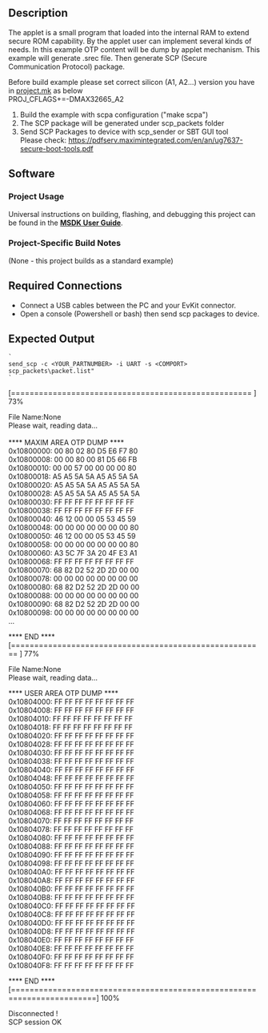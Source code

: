 ## Description

The applet is a small program that loaded into the internal RAM to extend secure ROM capability. 
By the applet user can implement several kinds of needs. In this example OTP content will be dump
by applet mechanism. 
This example will generate .srec file. Then generate SCP (Secure Communication Protocol) package. 

Before build example please set correct silicon (A1, A2...) version you have in [project.mk](project.mk) as below <br />
PROJ_CFLAGS+=-DMAX32665_A2

1. Build the example with scpa configuration ("make scpa")      <br />
2. The SCP package will be generated under scp_packets folder   <br />
3. Send SCP Packages to device with scp_sender or SBT GUI tool  <br />
   Please check: https://pdfserv.maximintegrated.com/en/an/ug7637-secure-boot-tools.pdf  <br />


## Software

### Project Usage

Universal instructions on building, flashing, and debugging this project can be found in the **[MSDK User Guide](https://analog-devices-msdk.github.io/msdk/USERGUIDE/)**.

### Project-Specific Build Notes

(None - this project builds as a standard example)

## Required Connections

-   Connect a USB cables between the PC and your EvKit connector.
-   Open a console (Powershell or bash) then send scp packages to device.

## Expected Output
    `
    send_scp -c <YOUR_PARTNUMBER> -i UART -s <COMPORT>  scp_packets\packet.list"
    `
[====================================================                    ]  73%


File Name:None                          <br />
Please wait, reading data...            <br />
                                        <br />
****  MAXIM AREA OTP DUMP  ****         <br />
0x10800000: 00 80 02 80 D5 E6 F7 80     <br />
0x10800008: 00 00 80 00 81 D5 66 FB     <br />
0x10800010: 00 00 57 00 00 00 00 80     <br />
0x10800018: A5 A5 5A 5A A5 A5 5A 5A     <br />
0x10800020: A5 A5 5A 5A A5 A5 5A 5A     <br />
0x10800028: A5 A5 5A 5A A5 A5 5A 5A     <br />
0x10800030: FF FF FF FF FF FF FF FF     <br />
0x10800038: FF FF FF FF FF FF FF FF     <br />
0x10800040: 46 12 00 00 05 53 45 59     <br />
0x10800048: 00 00 00 00 00 00 00 80     <br />
0x10800050: 46 12 00 00 05 53 45 59     <br />
0x10800058: 00 00 00 00 00 00 00 80     <br />
0x10800060: A3 5C 7F 3A 20 4F E3 A1     <br />
0x10800068: FF FF FF FF FF FF FF FF     <br />
0x10800070: 68 82 D2 52 2D 2D 00 00     <br />
0x10800078: 00 00 00 00 00 00 00 00     <br />
0x10800080: 68 82 D2 52 2D 2D 00 00     <br />
0x10800088: 00 00 00 00 00 00 00 00     <br />
0x10800090: 68 82 D2 52 2D 2D 00 00     <br />
0x10800098: 00 00 00 00 00 00 00 00     <br />
...

****  END ****                          <br />
[=======================================================                 ]  77%


File Name:None                          <br />
Please wait, reading data...            <br />

****  USER AREA OTP DUMP  ****          <br />
0x10804000: FF FF FF FF FF FF FF FF     <br />
0x10804008: FF FF FF FF FF FF FF FF     <br />
0x10804010: FF FF FF FF FF FF FF FF     <br />
0x10804018: FF FF FF FF FF FF FF FF     <br />
0x10804020: FF FF FF FF FF FF FF FF     <br />
0x10804028: FF FF FF FF FF FF FF FF     <br />
0x10804030: FF FF FF FF FF FF FF FF     <br />
0x10804038: FF FF FF FF FF FF FF FF     <br />
0x10804040: FF FF FF FF FF FF FF FF     <br />
0x10804048: FF FF FF FF FF FF FF FF     <br />
0x10804050: FF FF FF FF FF FF FF FF     <br />
0x10804058: FF FF FF FF FF FF FF FF     <br />
0x10804060: FF FF FF FF FF FF FF FF     <br />
0x10804068: FF FF FF FF FF FF FF FF     <br />
0x10804070: FF FF FF FF FF FF FF FF     <br />
0x10804078: FF FF FF FF FF FF FF FF     <br />
0x10804080: FF FF FF FF FF FF FF FF     <br />
0x10804088: FF FF FF FF FF FF FF FF     <br />
0x10804090: FF FF FF FF FF FF FF FF     <br />
0x10804098: FF FF FF FF FF FF FF FF     <br />
0x108040A0: FF FF FF FF FF FF FF FF     <br />
0x108040A8: FF FF FF FF FF FF FF FF     <br />
0x108040B0: FF FF FF FF FF FF FF FF     <br />
0x108040B8: FF FF FF FF FF FF FF FF     <br />
0x108040C0: FF FF FF FF FF FF FF FF     <br />
0x108040C8: FF FF FF FF FF FF FF FF     <br />
0x108040D0: FF FF FF FF FF FF FF FF     <br />
0x108040D8: FF FF FF FF FF FF FF FF     <br />
0x108040E0: FF FF FF FF FF FF FF FF     <br />
0x108040E8: FF FF FF FF FF FF FF FF     <br />
0x108040F0: FF FF FF FF FF FF FF FF     <br />
0x108040F8: FF FF FF FF FF FF FF FF     <br />

****  END ****                          <br />
[========================================================================] 100%

Disconnected !                          <br />
SCP session OK                          <br />

